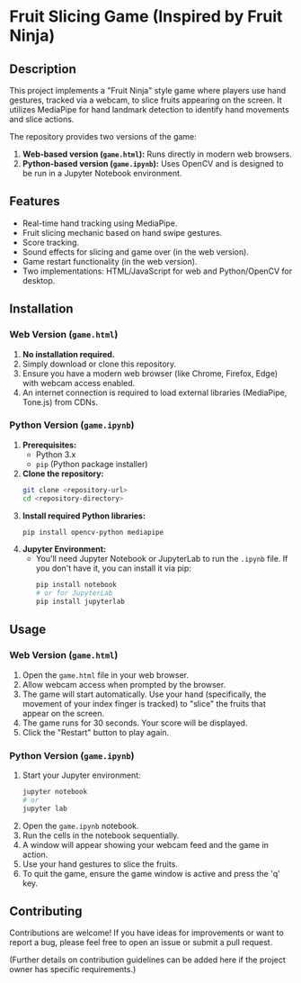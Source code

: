 # Fruit Slicing Game (Inspired by Fruit Ninja)

## Description

This project implements a "Fruit Ninja" style game where players use hand gestures, tracked via a webcam, to slice fruits appearing on the screen. It utilizes MediaPipe for hand landmark detection to identify hand movements and slice actions.

The repository provides two versions of the game:

1.  **Web-based version (`game.html`):** Runs directly in modern web browsers.
2.  **Python-based version (`game.ipynb`):** Uses OpenCV and is designed to be run in a Jupyter Notebook environment.

## Features

*   Real-time hand tracking using MediaPipe.
*   Fruit slicing mechanic based on hand swipe gestures.
*   Score tracking.
*   Sound effects for slicing and game over (in the web version).
*   Game restart functionality (in the web version).
*   Two implementations: HTML/JavaScript for web and Python/OpenCV for desktop.

## Installation

### Web Version (`game.html`)

1.  **No installation required.**
2.  Simply download or clone this repository.
3.  Ensure you have a modern web browser (like Chrome, Firefox, Edge) with webcam access enabled.
4.  An internet connection is required to load external libraries (MediaPipe, Tone.js) from CDNs.

### Python Version (`game.ipynb`)

1.  **Prerequisites:**
    *   Python 3.x
    *   `pip` (Python package installer)
2.  **Clone the repository:**
    ```bash
    git clone <repository-url>
    cd <repository-directory>
    ```
3.  **Install required Python libraries:**
    ```bash
    pip install opencv-python mediapipe
    ```
4.  **Jupyter Environment:**
    *   You'll need Jupyter Notebook or JupyterLab to run the `.ipynb` file. If you don't have it, you can install it via pip:
        ```bash
        pip install notebook
        # or for JupyterLab
        pip install jupyterlab
        ```

## Usage

### Web Version (`game.html`)

1.  Open the `game.html` file in your web browser.
2.  Allow webcam access when prompted by the browser.
3.  The game will start automatically. Use your hand (specifically, the movement of your index finger is tracked) to "slice" the fruits that appear on the screen.
4.  The game runs for 30 seconds. Your score will be displayed.
5.  Click the "Restart" button to play again.

### Python Version (`game.ipynb`)

1.  Start your Jupyter environment:
    ```bash
    jupyter notebook
    # or
    jupyter lab
    ```
2.  Open the `game.ipynb` notebook.
3.  Run the cells in the notebook sequentially.
4.  A window will appear showing your webcam feed and the game in action.
5.  Use your hand gestures to slice the fruits.
6.  To quit the game, ensure the game window is active and press the 'q' key.

## Contributing

Contributions are welcome! If you have ideas for improvements or want to report a bug, please feel free to open an issue or submit a pull request.

(Further details on contribution guidelines can be added here if the project owner has specific requirements.)
